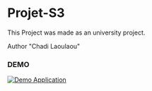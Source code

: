 # Projet-S3

This Project was made as an university project.

Author "Chadi Laoulaou"

<h3>DEMO</h3>

<a href="https://vimeo.com/user108556822/review/391024884/c37cd85c2e" rel="nofollow"><img src="https://media.giphy.com/media/M8RPlS5x5QUjmIlKH2/giphy.gif" alt="Demo Application" data-canonical-src="https://vimeo.com/user108556822/review/391024884/c37cd85c2e" style="max-width:100%;"></a>
